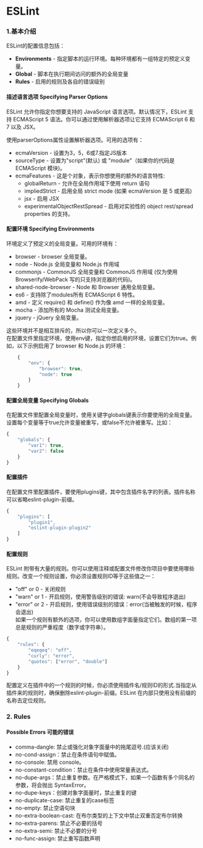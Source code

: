 # ESLint

###  1.基本介绍
ESLint的配置信息包括：  
+ **Environments** - 指定脚本的运行环境。每种环境都有一组特定的预定义变量。  
+ **Global** - 脚本在执行期间访问的额外的全局变量  
+ **Rules** - 启用的规则及各自的错误级别  


#### 描述语言选项 Specifying Parser Options
ESLint 允许你指定你想要支持的 JavaScript 语言选项。默认情况下，ESLint 支持 ECMAScript 5 语法。你可以通过使用解析器选项让它支持 ECMAScript 6 和 7 以及 JSX。  

使用parserOptions属性设置解析器选项。可用的选项有：
- ecmaVersion - 设置为3，5，6或7.指定JS版本  
- sourceType - 设置为"script"(默认) 或 "module"（如果你的代码是 ECMAScript 模块)。  
- ecmaFeatures - 这是个对象，表示你想使用的额外的语言特性:  
  + globalReturn - 允许在全局作用域下使用 return 语句   
  + impliedStrict - 启用全局 strict mode (如果 ecmaVersion 是 5 或更高)  
  + jsx - 启用 JSX  
  + experimentalObjectRestSpread - 启用对实验性的 object rest/spread properties 的支持。  


#### 配置环境 Specifying Environments
环境定义了预定义的全局变量。可用的环境有：  
- browser - browser 全局变量。  
- node - Node.js 全局变量和 Node.js 作用域  
- commonjs - CommonJS 全局变量和 CommonJS 作用域 (仅为使用 Browserify/WebPack 写的只支持浏览器的代码)。  
- shared-node-browser - Node 和 Browser 通用全局变量。  
- es6 - 支持除了modules所有 ECMAScript 6 特性。  
- amd - 定义 require() 和 define() 作为像 amd 一样的全局变量。  
- mocha - 添加所有的 Mocha 测试全局变量。  
- jquery - jQuery 全局变量。  

这些环境并不是相互排斥的，所以你可以一次定义多个。  
在配置文件里指定环境，使用env键，指定你想启用的环境，设置它们为true。例如，以下示例启用了 browser 和 Node.js 的环境：
```javascript
	{
		"env": {
			"browser": true,
			"node": true
		}
	}
```

#### 配置全局变量 Specifying Globals
在配置文件里配置全局变量时，使用关键字globals键表示你要使用的全局变量。设置每个变量等于true允许变量被重写，或false不允许被重写。比如：  
```javascript
{
    "globals": {
        "var1": true,
        "var2": false
    }
}
```

#### 配置插件
在配置文件里配置插件，要使用plugins键，其中包含插件名字的列表。插件名称可以省略eslint-plugin-前缀。  
```javascript
{
    "plugins": [
        "plugin1",
        "eslint-plugin-plugin2"
    ]
}
```

#### 配置规则
ESLint 附带有大量的规则。你可以使用注释或配置文件修改你项目中要使用哪些规则。改变一个规则设置，你必须设置规则ID等于这些值之一：  
+ "off" or 0 - 关闭规则  
+ "warn" or 1 - 开启规则，使用警告级别的错误: warn(不会导致程序退出)  
+ "error" or 2 - 开启规则，使用错误级别的错误：error(当被触发的时候，程序会退出)  
如果一个规则有额外的选项，你可以使用数组字面量指定它们。数组的第一项总是规则的严重程度（数字或字符串）。
```javascript
{
    "rules": {
        "eqeqeq": "off",
        "curly": "error",
        "quotes": ["error", "double"]
    }
}
```
配置定义在插件中的一个规则的时候，你必须使用插件名/规则ID的形式.当指定从插件来的规则时，确保删除eslint-plugin-前缀。ESLint 在内部只使用没有前缀的名称去定位规则。



### 2. Rules  

#### Possible Errors 可能的错误  

+ comma-dangle: 禁止或强化对象字面量中的拖尾逗号.(应该关闭)  
+ no-cond-assign：禁止在条件语句中赋值。  
+ no-console: 禁用 console。  
+ no-constant-condition：禁止在条件中使用常量表达式。
+ no-dupe-args：禁止重复参数。在严格模式下，如果一个函数有多个同名的参数，将会抛出 SyntaxError。   
+ no-dupe-keys：创建对象字面量时，禁止重复的键  
+ no-duplicate-case: 禁止重复的case标签  
+ no-empty: 禁止空语句块  
+ no-extra-boolean-cast: 在布尔类型的上下文中禁止双重否定布尔转换  
+ no-extra-parens: 禁止不必要的括号  
+ no-extra-semi: 禁止不必要的分号  
+ no-func-assign: 禁止重写函数声明  
